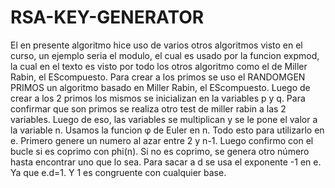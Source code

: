 # RSA-KEY-GENERATOR
El en presente algoritmo hice uso de varios otros algoritmos visto en el curso, un ejemplo seria el modulo, el cual es usado por la funcion expmod, la cual en el texto es visto por todo los otros algoritmo como el de Miller Rabin, el EScompuesto.
Para crear a los primos se uso el RANDOMGEN PRIMOS un algoritmo basado en Miller Rabin, el EScompuesto.
Luego de crear a los 2 primos los mismos se inicializan en la variables p y q.
Para confirmar que son primos se realiza otro test de miller rabin a las 2 variables.
Luego de eso, las variables se multiplican y se le pone el valor a la variable n.
Usamos la funcion φ de Euler en n.
Todo esto para utilizarlo en e.
Primero genere un numero al azar entre 2 y n-1.
Luego confirmo con el bucle si es coprimo con phi(n).
Si no es coprimo, se genera otro número hasta encontrar uno que lo sea.
Para sacar a d se usa el exponente -1 en e.
Ya que e.d=1.
Y 1 es congruente con cualquier base.
